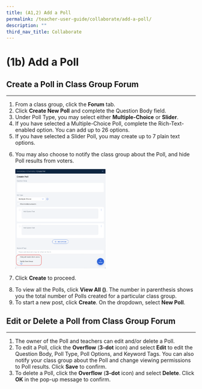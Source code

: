```yaml
---
title: (A1,2) Add a Poll
permalink: /teacher-user-guide/collaborate/add-a-poll/
description: ""
third_nav_title: Collaborate
---
```

<h1 id="-1b-add-a-poll">(1b) Add a Poll</h1>
<h2 id="-create-a-poll-in-class-group-forum-">Create a Poll in Class Group Forum</h2>
<hr>
<ol>
<li>From a class group, click the <strong>Forum</strong> tab.</li>
<li>Click <strong>Create New Poll</strong> and complete the Question Body field.</li>
<li>Under Poll Type, you may select either <strong>Multiple-Choice</strong> or <strong>Slider</strong>. </li>
<li>If you have selected a Multiple-Choice Poll, complete the Rich-Text-enabled option. You can add up to 26 options. </li>
<li>If you have selected a Slider Poll, you may create up to 7 plain text options.</li>
<li><p>You may also choose to notify the class group about the Poll, and hide Poll results from voters.</p>
<p><img style="width: 50%;" src="/images/2Teacher/C-Poll.png"></p>
</li>
<li><p>Click <strong>Create</strong> to proceed.</p>
</li>
<li>To view all the Polls, click <strong>View All ()</strong>. The number in parenthesis shows you the total number of Polls created for a particular class group.</li>
<li>To start a new post, click <strong>Create</strong>. On the dropdown, select <strong>New Poll</strong>. </li>
</ol>
<h2 id="edit-or-delete-a-poll-from-class-group-forum">Edit or Delete a Poll from Class Group Forum</h2>
<hr>
<ol>
<li>The owner of the Poll and teachers can edit and/or delete a Poll.</li>
<li>To edit a Poll, click the <strong>Overflow</strong> (<strong>3-dot</strong> icon) and select <strong>Edit</strong> to edit the Question Body, Poll Type, Poll Options, and Keyword Tags. You can also notify your class group about the Poll and change viewing permissions to Poll results. Click <strong>Save</strong> to confirm.</li>
<li>To delete a Poll, click the <strong>Overflow</strong> (<strong>3-dot</strong> icon) and select <strong>Delete</strong>. Click <strong><strong>OK</strong></strong> in the pop-up message to confirm.</li>
</ol>